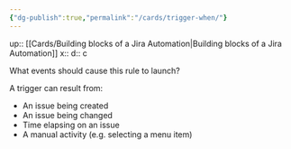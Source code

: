 ```yaml
---
{"dg-publish":true,"permalink":"/cards/trigger-when/"}
---
```


up:: [[Cards/Building blocks of a Jira Automation\|Building blocks of a Jira Automation]] 
x:: 
d:: c

What events should cause this rule to launch?

A trigger can result from:

-   An issue being created
-   An issue being changed
-   Time elapsing on an issue
-   A manual activity (e.g. selecting a menu item)